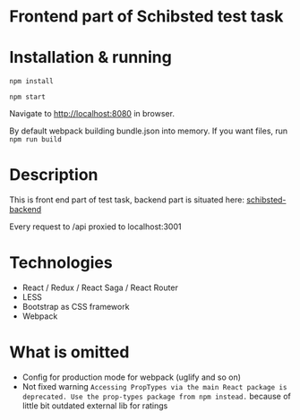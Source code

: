 # Frontend part of Schibsted test task

# Installation & running

`npm install`

`npm start`

Navigate to [http://localhost:8080](http://localhost:8080) in browser.

By default webpack building bundle.json into memory. If you want files, run `npm run build`

# Description

This is front end part of test task, backend part is situated here: [schibsted-backend](https://github.com/PunxNotDead/schibsted-backend)

Every request to /api proxied to localhost:3001

# Technologies

* React / Redux / React Saga / React Router
* LESS
* Bootstrap as CSS framework
* Webpack

# What is omitted

* Config for production mode for webpack (uglify and so on)
* Not fixed warning `Accessing PropTypes via the main React package is deprecated. Use the prop-types package from npm instead.` because of little bit outdated external lib for ratings
